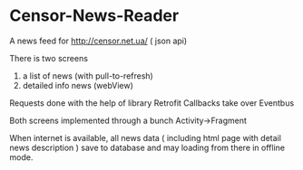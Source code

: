 # Censor-News-Reader
A news feed for http://censor.net.ua/    ( json api)

There is two screens
1) a list of news (with pull-to-refresh) 
2) detailed info news (webView)

Requests done with the help of library Retrofit
Callbacks take over Eventbus

Both screens implemented through a bunch Activity->Fragment

When internet is available, all news data ( including html page with detail news description ) 
save to database and may loading from there in offline mode.

